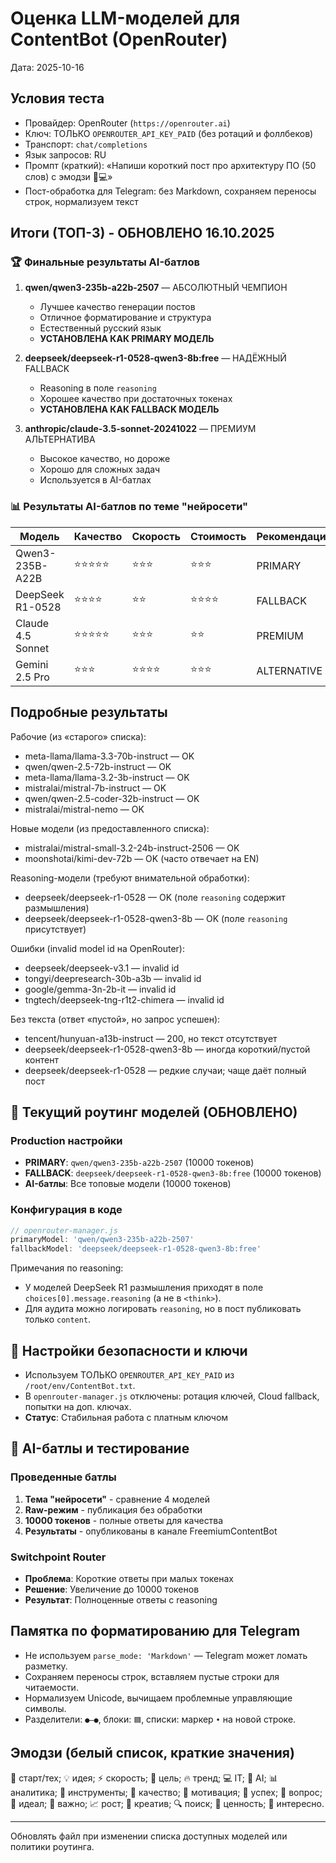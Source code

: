 # Оценка LLM-моделей для ContentBot (OpenRouter)

Дата: 2025-10-16

## Условия теста
- Провайдер: OpenRouter (`https://openrouter.ai`)
- Ключ: ТОЛЬКО `OPENROUTER_API_KEY_PAID` (без ротаций и фоллбеков)
- Транспорт: `chat/completions`
- Язык запросов: RU
- Промпт (краткий): «Напиши короткий пост про архитектуру ПО (50 слов) с эмодзи 🚀💻»
- Пост-обработка для Telegram: без Markdown, сохраняем переносы строк, нормализуем текст

## Итоги (ТОП-3) - ОБНОВЛЕНО 16.10.2025

### 🏆 Финальные результаты AI-батлов

1. **qwen/qwen3-235b-a22b-2507** — АБСОЛЮТНЫЙ ЧЕМПИОН
   - Лучшее качество генерации постов
   - Отличное форматирование и структура
   - Естественный русский язык
   - **УСТАНОВЛЕНА КАК PRIMARY МОДЕЛЬ**

2. **deepseek/deepseek-r1-0528-qwen3-8b:free** — НАДЁЖНЫЙ FALLBACK
   - Reasoning в поле `reasoning`
   - Хорошее качество при достаточных токенах
   - **УСТАНОВЛЕНА КАК FALLBACK МОДЕЛЬ**

3. **anthropic/claude-3.5-sonnet-20241022** — ПРЕМИУМ АЛЬТЕРНАТИВА
   - Высокое качество, но дороже
   - Хорошо для сложных задач
   - Используется в AI-батлах

### 📊 Результаты AI-батлов по теме "нейросети"

| Модель | Качество | Скорость | Стоимость | Рекомендация |
|--------|----------|----------|-----------|--------------|
| Qwen3-235B-A22B | ⭐⭐⭐⭐⭐ | ⭐⭐⭐ | ⭐⭐⭐ | PRIMARY |
| DeepSeek R1-0528 | ⭐⭐⭐⭐ | ⭐⭐ | ⭐⭐⭐⭐ | FALLBACK |
| Claude 4.5 Sonnet | ⭐⭐⭐⭐⭐ | ⭐⭐⭐ | ⭐⭐ | PREMIUM |
| Gemini 2.5 Pro | ⭐⭐⭐ | ⭐⭐⭐⭐ | ⭐⭐⭐ | ALTERNATIVE |

## Подробные результаты

Рабочие (из «старого» списка):
- meta-llama/llama-3.3-70b-instruct — OK
- qwen/qwen-2.5-72b-instruct — OK
- meta-llama/llama-3.2-3b-instruct — OK
- mistralai/mistral-7b-instruct — OK
- qwen/qwen-2.5-coder-32b-instruct — OK
- mistralai/mistral-nemo — OK

Новые модели (из предоставленного списка):
- mistralai/mistral-small-3.2-24b-instruct-2506 — OK
- moonshotai/kimi-dev-72b — OK (часто отвечает на EN)

Reasoning-модели (требуют внимательной обработки):
- deepseek/deepseek-r1-0528 — OK (поле `reasoning` содержит размышления)
- deepseek/deepseek-r1-0528-qwen3-8b — OK (поле `reasoning` присутствует)

Ошибки (invalid model id на OpenRouter):
- deepseek/deepseek-v3.1 — invalid id
- tongyi/deepresearch-30b-a3b — invalid id
- google/gemma-3n-2b-it — invalid id
- tngtech/deepseek-tng-r1t2-chimera — invalid id

Без текста (ответ «пустой», но запрос успешен):
- tencent/hunyuan-a13b-instruct — 200, но текст отсутствует
- deepseek/deepseek-r1-0528-qwen3-8b — иногда короткий/пустой контент
- deepseek/deepseek-r1-0528 — редкие случаи; чаще даёт полный пост

## 🎯 Текущий роутинг моделей (ОБНОВЛЕНО)

### Production настройки
- **PRIMARY**: `qwen/qwen3-235b-a22b-2507` (10000 токенов)
- **FALLBACK**: `deepseek/deepseek-r1-0528-qwen3-8b:free` (10000 токенов)
- **AI-батлы**: Все топовые модели (10000 токенов)

### Конфигурация в коде
```javascript
// openrouter-manager.js
primaryModel: 'qwen/qwen3-235b-a22b-2507'
fallbackModel: 'deepseek/deepseek-r1-0528-qwen3-8b:free'
```

Примечания по reasoning:
- У моделей DeepSeek R1 размышления приходят в поле `choices[0].message.reasoning` (а не в `<think>`).
- Для аудита можно логировать `reasoning`, но в пост публиковать только `content`.

## 🔐 Настройки безопасности и ключи
- Используем ТОЛЬКО `OPENROUTER_API_KEY_PAID` из `/root/env/ContentBot.txt`.
- В `openrouter-manager.js` отключены: ротация ключей, Cloud fallback, попытки на доп. ключах.
- **Статус**: Стабильная работа с платным ключом

## 🚀 AI-батлы и тестирование

### Проведенные батлы
1. **Тема "нейросети"** - сравнение 4 моделей
2. **Raw-режим** - публикация без обработки
3. **10000 токенов** - полные ответы для качества
4. **Результаты** - опубликованы в канале FreemiumContentBot

### Switchpoint Router
- **Проблема**: Короткие ответы при малых токенах
- **Решение**: Увеличение до 10000 токенов
- **Результат**: Полноценные ответы с reasoning

## Памятка по форматированию для Telegram
- Не используем `parse_mode: 'Markdown'` — Telegram может ломать разметку.
- Сохраняем переносы строк, вставляем пустые строки для читаемости.
- Нормализуем Unicode, вычищаем проблемные управляющие символы.
- Разделители: `●—●`, блоки: `🟦`, списки: маркер `•` на новой строке.

## Эмодзи (белый список, краткие значения)
🚀 старт/тех; 💡 идея; ⚡ скорость; 🎯 цель; 🔥 тренд; 💻 IT; 🤖 AI; 📊 аналитика; 🔧 инструменты; 🌟 качество; 💪 мотивация; 🎉 успех; 🤔 вопрос; 💯 идеал; 🚨 важно; 📈 рост; 🎨 креатив; 🔍 поиск; 💎 ценность; 🎪 интересно.

---
Обновлять файл при изменении списка доступных моделей или политики роутинга.


